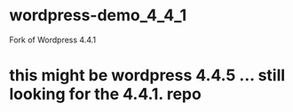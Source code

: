 # wordpress-demo_4_4_1
Fork of Wordpress 4.4.1
# this might be wordpress 4.4.5 ... still looking for the 4.4.1. repo
